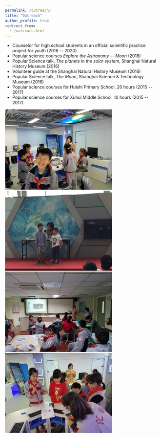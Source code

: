```yaml
---
permalink: /outreach/
title: "Outreach"
author_profile: true
redirect_from: 
  - /outreach.html
---
```


<!-- ### Popular Science -->

- Counselor for high school students in an official scientific practice project for youth (2016 -- 2020)
- Popular science courses *Explore the Astronomy -- Moon* (2018)
- Popular Science talk, *The planets in the solar system*, Shanghai Natural History Museum (2016)
- Volunteer guide at the Shanghai Natural History Museum (2016)
- Popular Science talk, *The Moon*, Shanghai Science & Technology Museum  (2016)
- Popular science courses for Huishi Primary School, 20 hours (2015 -- 2017)
- Popular science courses for Xuhui Middle School, 10 hours (2015 -- 2017)


<img src="../images/IMG_8054.JPG" alt="image" style="width:350px;" />
<img src="../images/IMG_5864.JPG" alt="image" style="width:350px;" />
<!-- <img src="../images/IMG_5911.JPG" alt="image" style="width:350px;" /> -->

<img src="../images/IMG_7762.JPG" alt="image" style="width:350px;" />
<img src="../images/IMG_8052.JPG" alt="image" style="width:350px;" />


<!-- 
![Figure](../images/IMG_5864.JPG)
![Figure](../images/IMG_5911.JPG)
![Figure](../images/IMG_7762.JPG)
![Figure](../images/IMG_8052.JPG)
![Figure](../images/IMG_8054.JPG) 
-->

